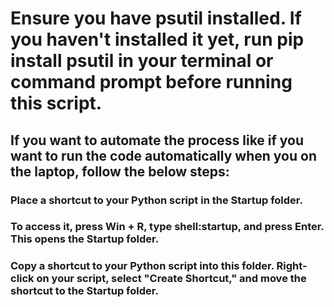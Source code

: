 # Ensure you have psutil installed. If you haven't installed it yet, run pip install psutil in your terminal or command prompt before running this script.
## If you want to automate the process like if you want to run the code automatically when you on the laptop, follow the below steps:
### Place a shortcut to your Python script in the Startup folder.
### To access it, press Win + R, type shell:startup, and press Enter. This opens the Startup folder.
### Copy a shortcut to your Python script into this folder. Right-click on your script, select "Create Shortcut," and move the shortcut to the Startup folder.
